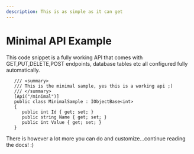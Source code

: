 ```yaml
---
description: This is as simple as it can get
---
```


# Minimal API Example

This code snippet is a fully working API that comes with GET,PUT,DELETE,POST endpoints, database tables etc all configured fully automatically.&#x20;

```
   /// <summary>
   /// This is the minimal sample, yes this is a working api ;)
   /// </summary>
   [Api("/minimal")]
   public class MinimalSample : IObjectBase<int>
   {
      public int Id { get; set; }
      public string Name { get; set; }
      public int Value { get; set; }
   }
```

There is however a lot more you can do and customize...continue  reading  the docs! :)
